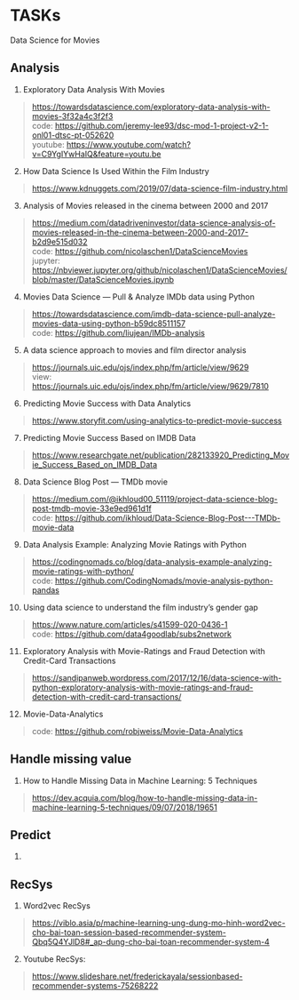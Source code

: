 # TASKs
Data Science for Movies

## Analysis
1. Exploratory Data Analysis With Movies
> https://towardsdatascience.com/exploratory-data-analysis-with-movies-3f32a4c3f2f3 \
> code: https://github.com/jeremy-lee93/dsc-mod-1-project-v2-1-onl01-dtsc-pt-052620 \
> youtube: https://www.youtube.com/watch?v=C9YgIYwHaIQ&feature=youtu.be

2. How Data Science Is Used Within the Film Industry
> https://www.kdnuggets.com/2019/07/data-science-film-industry.html

3. Analysis of Movies released in the cinema between 2000 and 2017
> https://medium.com/datadriveninvestor/data-science-analysis-of-movies-released-in-the-cinema-between-2000-and-2017-b2d9e515d032 \
> code: https://github.com/nicolaschen1/DataScienceMovies \
> jupyter: https://nbviewer.jupyter.org/github/nicolaschen1/DataScienceMovies/blob/master/DataScienceMovies.ipynb

4. Movies Data Science — Pull & Analyze IMDb data using Python
> https://towardsdatascience.com/imdb-data-science-pull-analyze-movies-data-using-python-b59dc8511157 \
> code: https://github.com/liujean/IMDb-analysis

5. A data science approach to movies and film director analysis
> https://journals.uic.edu/ojs/index.php/fm/article/view/9629 \
> view: https://journals.uic.edu/ojs/index.php/fm/article/view/9629/7810

6. Predicting Movie Success with Data Analytics
> https://www.storyfit.com/using-analytics-to-predict-movie-success

7. Predicting Movie Success Based on IMDB Data
> https://www.researchgate.net/publication/282133920_Predicting_Movie_Success_Based_on_IMDB_Data

8. Data Science Blog Post — TMDb movie
> https://medium.com/@ikhloud00_51119/project-data-science-blog-post-tmdb-movie-33e9ed961d1f \
> code: https://github.com/ikhloud/Data-Science-Blog-Post---TMDb-movie-data

9. Data Analysis Example: Analyzing Movie Ratings with Python
> https://codingnomads.co/blog/data-analysis-example-analyzing-movie-ratings-with-python/ \
> code: https://github.com/CodingNomads/movie-analysis-python-pandas

10. Using data science to understand the film industry’s gender gap
> https://www.nature.com/articles/s41599-020-0436-1 \
> code: https://github.com/data4goodlab/subs2network

11. Exploratory Analysis with Movie-Ratings and Fraud Detection with Credit-Card Transactions
> https://sandipanweb.wordpress.com/2017/12/16/data-science-with-python-exploratory-analysis-with-movie-ratings-and-fraud-detection-with-credit-card-transactions/

12. Movie-Data-Analytics
> code: https://github.com/robjweiss/Movie-Data-Analytics

## Handle missing value
1. How to Handle Missing Data in Machine Learning: 5 Techniques
> https://dev.acquia.com/blog/how-to-handle-missing-data-in-machine-learning-5-techniques/09/07/2018/19651

## Predict
1. 

## RecSys
1. Word2vec RecSys
> https://viblo.asia/p/machine-learning-ung-dung-mo-hinh-word2vec-cho-bai-toan-session-based-recommender-system-Qbq5Q4YJlD8#_ap-dung-cho-bai-toan-recommender-system-4 

2. Youtube RecSys:
> https://www.slideshare.net/frederickayala/sessionbased-recommender-systems-75268222
